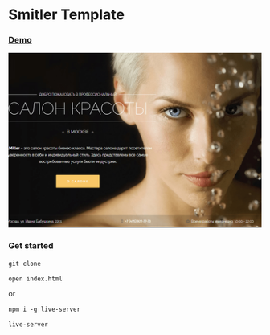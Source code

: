# Smitler Template

### [Demo](http://smirler-ab.surge.sh)
[![IMAGE ALT TEXT HERE](./screen.png)](https://nimb.ws/2ojO4l)

### Get started

```shell script
git clone
```
```shell script
open index.html
```
or
```shell script
npm i -g live-server
```
```shell script
live-server
```

